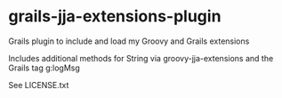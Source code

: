 # grails-jja-extensions-plugin

Grails plugin to include and load my Groovy and Grails extensions

Includes additional methods for String via groovy-jja-extensions
and the Grails tag g:logMsg


See LICENSE.txt
